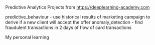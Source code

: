 Predictive Analytics
Projects from https://deeplearning-academy.com


predictive_behaviour - use historical results of marketing campaign to derive if a new client will accept the offer
anomaly_detection    - find fraudulent transactions in 2 days of flow of card transactions





My personal learning
